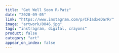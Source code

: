```yaml
---
title: "Get Well Soon R-Patz"
date: "2020-09-05"
link: "https://www.instagram.com/p/CFIadxeDarR/"
image: "artwork/0046.jpg"
tags: "instragram, digital, crayons"
product: false
category: "art"
appear_on_index: false
---
```

